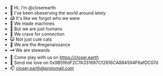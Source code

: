 - 👋 Hi, I’m @closerearth
- 👀 I've been obeserving the world around lately
- 😱 It's like we forgot who we were
- 👾 We made machines
- 🤡 But we are just humans
- 🤖 We crave for connection
- 😺 Not just cute cats
- 🌱 We are the #regenaissance
- 🗝 We are stewards
- 🍕 Come play with us on https://closer.earth
- 💞️ Send me love on 0x9B5f6dF2C7A331697Cf2616CA884594F6afDC07d
- 📫 closer.earth@protomail.com
